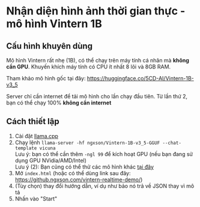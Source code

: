 # Nhận diện hình ảnh thời gian thực - mô hình Vintern 1B

## Cấu hình khuyên dùng

Mô hình Vintern rất nhẹ (1B), có thể chạy trên máy tính cá nhân mà **không cần GPU**. Khuyến khích máy tính có CPU ít nhất 8 lõi và 8GB RAM.

Tham khảo mô hình gốc tại đây: https://huggingface.co/5CD-AI/Vintern-1B-v3_5

Server chỉ cần internet để tải mô hình cho lần chạy đầu tiên. Từ lần thứ 2, bạn có thể chạy 100% **không cần internet**

## Cách thiết lập

1. Cài đặt [llama.cpp](https://github.com/ggml-org/llama.cpp)
2. Chạy lệnh `llama-server -hf ngxson/Vintern-1B-v3_5-GGUF --chat-template vicuna`  
   Lưu ý: bạn có thể cần thêm `-ngl 99` để kích hoạt GPU (nếu bạn đang sử dụng GPU NVidia/AMD/Intel)  
   Lưu ý (2): Bạn cũng có thể thử các mô hình khác [tại đây](https://github.com/ggml-org/llama.cpp/blob/master/docs/multimodal.md)
3. Mở `index.html` (hoặc có thể dùng link sau đây: https://github.ngxson.com/vintern-realtime-demo/)
4. (Tùy chọn) thay đổi hướng dẫn, ví dụ như bảo nó trả về JSON thay vì mô tả
5. Nhấn vào "Start"
